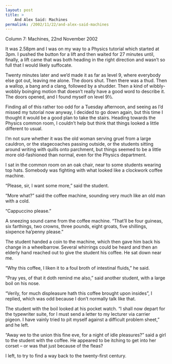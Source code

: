 ```yaml
---
layout: post
title: >
    And Alex Said: Machines
permalink: /2002/11/22/and-alex-said-machines
---
```

Column 7: Machines, 22nd November 2002

It was 2.58pm and I was on my way to a Physics tutorial which started at 3pm. I pushed the button for a lift and then waited for 27 minutes until, finally, a lift came that was both heading in the right direction and wasn’t so full that I would likely suffocate.

Twenty minutes later and we’d made it as far as level 9, where everybody else got out, leaving me alone. The doors shut. Then there was a thud. Then a wallop, a bang and a clang, followed by a shudder. Then a kind of wibbly-wobbly boinging motion that doesn’t really have a good word to describe it. The doors opened, and I found myself on level 9½.

Finding all of this rather too odd for a Tuesday afternoon, and seeing as I’d missed my tutorial now anyway, I decided to go down again, but this time I thought it would be a good plan to take the stairs. Heading towards the Physics common room, I couldn’t help but think that things looked a little different to usual.

I’m not sure whether it was the old woman serving gruel from a large cauldron, or the stagecoaches passing outside, or the students sitting around writing with quills onto parchment, but things seemed to be a little more old-fashioned than normal, even for the Physics department.

I sat in the common room on an oak chair, near to some students wearing top hats. Somebody was fighting with what looked like a clockwork coffee machine.

“Please, sir, I want some more,” said the student.

“More what?” said the coffee machine, sounding very much like an old man with a cold.

“Cappuccino please.”

A sneezing sound came from the coffee machine. “That’ll be four guineas, six farthings, two crowns, three pounds, eight groats, five shillings, sixpence ha’penny please.”

The student handed a coin to the machine, which then gave him back his change in a wheelbarrow. Several whirrings could be heard and then an elderly hand reached out to give the student his coffee. He sat down near me.

“Why this coffee, I liken it to a foul broth of intestinal fluids,” he said.

“Pray yes, of that it doth remind me also,” said another student, with a large boil on his nose.

“Verily, for much displeasure hath this coffee brought upon insides”, I replied, which was odd because I don’t normally talk like that.

The student with the boil looked at his pocket watch. “I shall now depart for the typewriter suite, for I must send a letter to my lecturer via carrier pigeon. I have vainly tried to pit myself against a difficult problem sheet,” and he left.

“Away we to the union this fine eve, for a night of idle pleasures?” said a girl to the student with the coffee. He appeared to be itching to get into her corset – or was that just because of the fleas?

I left, to try to find a way back to the twenty-first century.